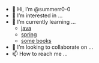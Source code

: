 - 👋 Hi, I’m @summerr0-0
- 👀 I’m interested in ...
- 🌱 I’m currently learning ...
  - [java](https://github.com/summerr0-0/java)
  - [spring](https://github.com/summerr0-0/spring) 
  - [some books](https://github.com/Good-Developer-9492/RGD-Study)  
- 💞️ I’m looking to collaborate on ...
- 📫 How to reach me ...


<!---
summerr0-0/summerr0-0 is a ✨ special ✨ repository because its `README.md` (this file) appears on your GitHub profile.
You can click the Preview link to take a look at your changes.
--->

